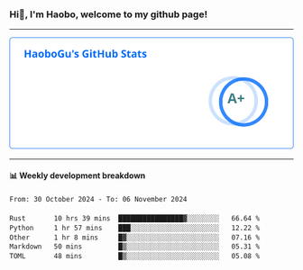 <!--<h2 align="center"> Hi👋, I'm Haobo, welcome to my github page! </h2>-->
### Hi👋, I'm Haobo, welcome to my github page!
-------

<img href="https://github.com/HaoboGu" src="assets/stats.svg" alt="github stats" /> 

-------

#### 📊 **Weekly development breakdown**
<!--START_SECTION:waka-->

```txt
From: 30 October 2024 - To: 06 November 2024

Rust       10 hrs 39 mins  ████████████████▓░░░░░░░░   66.64 %
Python     1 hr 57 mins    ███░░░░░░░░░░░░░░░░░░░░░░   12.22 %
Other      1 hr 8 mins     █▓░░░░░░░░░░░░░░░░░░░░░░░   07.16 %
Markdown   50 mins         █▒░░░░░░░░░░░░░░░░░░░░░░░   05.31 %
TOML       48 mins         █▒░░░░░░░░░░░░░░░░░░░░░░░   05.08 %
```

<!--END_SECTION:waka-->
<!--
backup url: https://github-readme-status-dusky-ten.vercel.app/api?username=HaoboGu&count_private=true&show_icons=true&theme=transparent&border_color=2f80ed
-->
<!--
**HaoboGu/HaoboGu** is a ✨ _special_ ✨ repository because its `README.md` (this file) appears on your GitHub profile.

Here are some ideas to get you started:

- 🔭 I’m currently working on AI-assisted programming tools
- 🌱 I’m currently learning ...
- 👯 I’m looking to collaborate on ...
- 🤔 I’m looking for help with ...
- 💬 Ask me about ...
- 📫 How to reach me: ...
- 😄 Pronouns: ...
- ⚡ Fun fact: ...
-->
